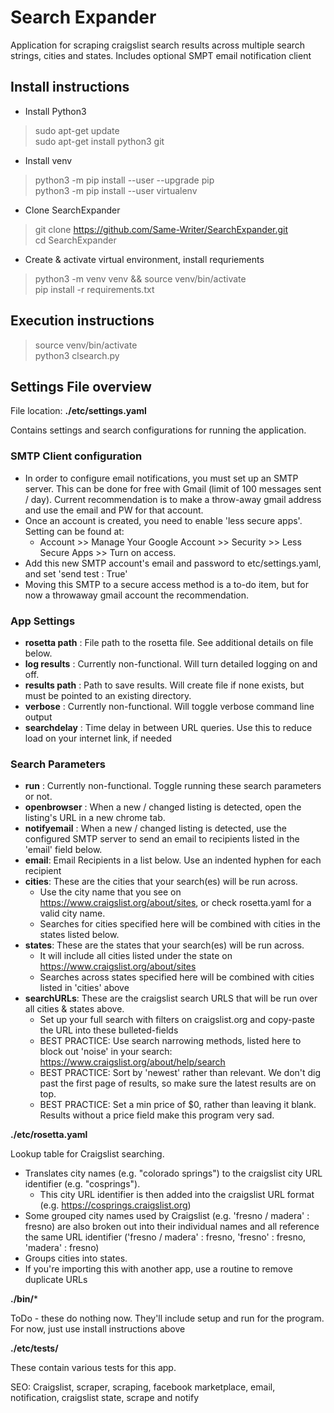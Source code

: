 
# Search Expander
Application for scraping craigslist search results across multiple search strings, cities and states. Includes optional SMPT email notification client

## Install instructions

- Install Python3 
> sudo apt-get update \
> sudo apt-get install python3 git
- Install venv 
> python3 -m pip install --user --upgrade pip \
> python3 -m pip install --user virtualenv
- Clone SearchExpander
> git clone https://github.com/Same-Writer/SearchExpander.git \
> cd SearchExpander
- Create & activate virtual environment, install requriements
> python3 -m venv venv && source venv/bin/activate \
> pip install -r requirements.txt

## Execution instructions
> source venv/bin/activate \
> python3 clsearch.py

## Settings File overview

File location: **./etc/settings.yaml**

Contains settings and search configurations for running the application. 

### SMTP Client configuration
* In order to configure email notifications, you must set up an SMTP server. This can be done for free with Gmail (limit of 100 messages sent / day). Current recommendation is to make a throw-away gmail address and use the email and PW for that account.
* Once an account is created, you need to enable 'less secure apps'. Setting can be found at:
  * Account >> Manage Your Google Account >> Security >> Less Secure Apps >> Turn on access.
* Add this new SMTP account's email and password to etc/settings.yaml, and set 'send test : True' 
* Moving this SMTP to a secure access method is a to-do item, but for now a throwaway gmail account the recommendation. 
  
### App Settings
* __rosetta path__ :    File path to the rosetta file. See additional details on file below. 
* __log results__ :     Currently non-functional. Will turn detailed logging on and off.
* __results path__ :    Path to save results. Will create file if none exists, but must be pointed to an existing directory.
* __verbose__ :         Currently non-functional. Will toggle verbose command line output
* __searchdelay__ :     Time delay in between URL queries. Use this to reduce load on your internet link, if needed
  
### Search Parameters
* __run__ :             Currently non-functional. Toggle running these search parameters or not.
* __openbrowser__ :     When a new / changed listing is detected, open the listing's URL in a new chrome tab. 
* __notifyemail__ :     When a new / changed listing is detected, use the configured SMTP server to send an email to recipients listed in the 'email' field below. 
* __email__:            Email Recipients in a list below. Use an indented hyphen for each recipient
* __cities__:           These are the cities that your search(es) will be run across. 
    * Use the city name that you see on https://www.craigslist.org/about/sites, or check rosetta.yaml for a valid city name.
    * Searches for cities specified here will be combined with cities in the states listed below.
* __states__:           These are the states that your search(es) will be run across. 
    * It will include all cities listed under the state on https://www.craigslist.org/about/sites
    * Searches across states specified here will be combined with cities listed in 'cities' above
* __searchURLs__:       These are the craigslist search URLS that will be run over all cities & states above. 
    * Set up your full search with filters on craigslist.org and copy-paste the URL into these bulleted-fields
    * BEST PRACTICE: Use search narrowing methods, listed here to block out 'noise' in your search: https://www.craigslist.org/about/help/search
    * BEST PRACTICE: Sort by 'newest' rather than relevant. We don't dig past the first page of results, so make sure the latest results are on top. 
    * BEST PRACTICE: Set a min price of $0, rather than leaving it blank. Results without a price field make this program very sad.

**./etc/rosetta.yaml**

Lookup table for Craigslist searching. 
* Translates city names  (e.g. "colorado springs") to the craigslist city URL identifier (e.g. "cosprings").
  * This city URL identifier is then added into the craigslist URL format (e.g. https://cosprings.craigslist.org)
* Some grouped city names used by Craigslist (e.g. 'fresno / madera' : fresno) are also broken out into their individual names and all reference the same URL identifier ('fresno / madera' : fresno, 'fresno' : fresno, 'madera' : fresno)
* Groups cities into states.
* If you're importing this with another app, use a routine to remove duplicate URLs

**./bin/***

ToDo - these do nothing now. They'll include setup and run for the program. For now, just use install instructions above

**./etc/tests/**

These contain various tests for this app. 


SEO: Craigslist, scraper, scraping, facebook marketplace, email, notification, craigslist state, scrape and notify 